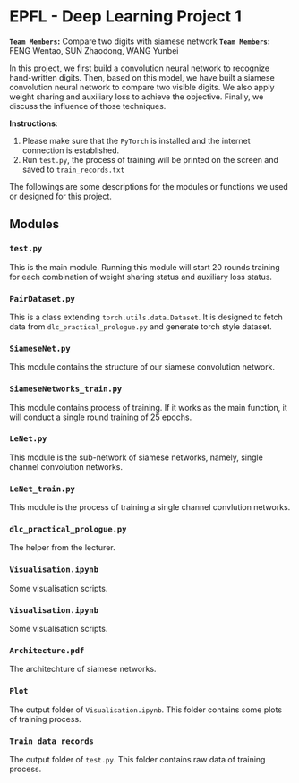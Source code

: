 # EPFL - Deep Learning Project 1 
**`Team Members`:** Compare two digits with siamese network
**`Team Members`:** FENG Wentao, SUN Zhaodong, WANG Yunbei

In this project, we first build a convolution neural network to recognize hand-written digits. Then, based on this model, we have built a siamese convolution neural network to compare two visible digits. We also apply weight sharing and auxiliary loss to achieve the objective. Finally, we discuss the influence of those techniques.

**Instructions**:
1. Please make sure that the `PyTorch` is installed and the internet connection is established.
2. Run `test.py`, the process of training will be printed on the screen and saved to `train_records.txt`

The followings are some descriptions for the modules or functions we used or designed for this project.

## Modules
### `test.py`
This is the main module. Running this module will start 20 rounds training for each combination of weight sharing status and auxiliary loss status.

### `PairDataset.py`
This is a class extending `torch.utils.data.Dataset`. It is designed to fetch data from `dlc_practical_prologue.py` and generate torch style dataset.

### `SiameseNet.py`
This module contains the structure of our siamese convolution network.

### `SiameseNetworks_train.py`
This module contains process of training. If it works as the main function, it will conduct a single round training of 25 epochs.

### `LeNet.py`
This module is the sub-network of siamese networks, namely, single channel convolution networks.

### `LeNet_train.py`
This module is the process of training a single channel convlution networks.

### `dlc_practical_prologue.py`
The helper from the lecturer.

### `Visualisation.ipynb`
Some visualisation scripts.

### `Visualisation.ipynb`
Some visualisation scripts.

### `Architecture.pdf`
The architechture of siamese networks.

### `Plot`
The output folder of `Visualisation.ipynb`. This folder contains some plots of training process.

### `Train data records`
The output folder of `test.py`. This folder contains raw data of training process.